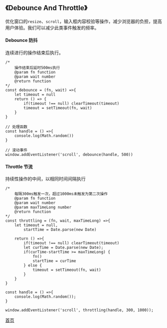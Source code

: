 ## 《Debounce And Throttle》

优化窗口的`resize`、`scroll`，输入框内容校验等操作，减少浏览器的负担，提高用户体验。我们可以减少此类事件触发的频率。

#### Debounce 防抖
连续进行的操作结束后执行。

~~~
/*
    操作结束后延时500ms执行
    @param fn function
    @param wait number
    @return function
*/
const debounce = (fn, wait) =>{
    let timeout = null
    return () => {
        if(timeout !== null) clearTimeout(timeout)
        timeout = setTimeout(fn, wait)
    }
}

// 处理函数
const handle = () =>{
    console.log(Math.random())
}

// 滚动事件
window.addEventListener('scroll', debounce(handle, 500))
~~~

#### Throttle 节流
持续性操作的中间，以相同时间间隔执行

~~~
/*
    每隔300ms触发一次，超过1000ms未触发为第二次操作
    @param fn function
    @param wait number
    @param maxTimeLong number
    @return function
*/
const throttling = (fn, wait, maxTimeLong) =>{
    let timeout = null,
        startTime = Date.parse(new Date)

    return () =>{
        if(timeout !== null) clearTimeout(timeout)
        let curTime = Date.parse(new Date);
        if(curTime-startTime >= maxTimeLong) {
            fn()
            startTime = curTime
        } else {
            timeout = setTimeout(fn, wait)
        }
    }
}

const handle = () =>{
    console.log(Math.random());
}

window.addEventListener('scroll', throttling(handle, 300, 1000));
~~~
[首页](https://github.com/beverle-y/note)
